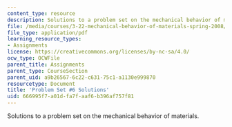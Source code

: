 ```yaml
---
content_type: resource
description: Solutions to a problem set on the mechanical behavior of materials.
file: /media/courses/3-22-mechanical-behavior-of-materials-spring-2008/666995f7a01dfa7faaf6b396af757f81_sol6.pdf
file_type: application/pdf
learning_resource_types:
- Assignments
license: https://creativecommons.org/licenses/by-nc-sa/4.0/
ocw_type: OCWFile
parent_title: Assignments
parent_type: CourseSection
parent_uid: a9b26567-6c22-c631-75c1-a1130e999870
resourcetype: Document
title: 'Problem Set #6 Solutions'
uid: 666995f7-a01d-fa7f-aaf6-b396af757f81
---
```

Solutions to a problem set on the mechanical behavior of materials.
